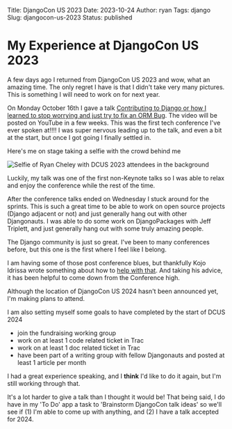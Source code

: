 Title: DjangoCon US 2023
Date: 2023-10-24
Author: ryan
Tags: django
Slug: djangocon-us-2023
Status: published


# My Experience at DjangoCon US 2023

A few days ago I returned from DjangoCon US 2023 and wow, what an amazing time. The only regret I have is that I didn't take very many pictures. This is something I will need to work on for next year.

On Monday October 16th I gave a talk [Contributing to Django or how I learned to stop worrying and just try to fix an ORM Bug](https://2023.djangocon.us/talks/contributing-to-django-or-how-i-learned-to-stop-worrying-and-just-try-to-fix-an-orm-bug/). The video will be posted on YouTube in a few weeks. This was the first tech conference I've ever spoken at!!!! I was super nervous leading up to the talk, and even a bit at the start, but once I got going I finally settled in.

Here's me on stage taking a selfie with the crowd behind me

![Selfie of Ryan Cheley with DCUS 2023 attendees in the background]({static}/images/DCUS2023-Crowd-Selfie.jpeg)

Luckily, my talk was one of the first non-Keynote talks so I was able to relax and enjoy the conference while the rest of the time.

After the conference talks ended on Wednesday I stuck around for the sprints. This is such a great time to be able to work on open source projects (Django adjacent or not) and just generally hang out with other Djangonauts. I was able to do some work on DjangoPackages with Jeff Triplett, and just generally hang out with some truly amazing people.

The Django community is just so great. I've been to many conferences before, but this one is the first where I feel like I belong.

I am having some of those post conference blues, but thankfully Kojo Idrissa wrote something about how to [help with that](https://kojoidrissa.com/conferences/community/pycon%20africa/noramgt/2019/08/11/post_conference_depression.html). And taking his advice, it has been helpful to come down from the Conference high.

Although the location of DjangoCon US 2024 hasn't been announced yet, I'm making plans to attend.

I am also setting myself some goals to have completed by the start of DCUS 2024

- join the fundraising working group
- work on at least 1 code related ticket in Trac
- work on at least 1 doc related ticket in Trac
- have been part of a writing group with fellow Djangonauts and posted at least 1 article per month

I had a great experience speaking, and I **think** I'd like to do it again, but I'm still working through that.

It's a lot harder to give a talk than I thought it would be! That being said, I do have in my 'To Do' app a task to 'Brainstorm DjangoCon talk ideas' so we'll see if (1) I'm able to come up with anything, and (2) I have a talk accepted for 2024.
